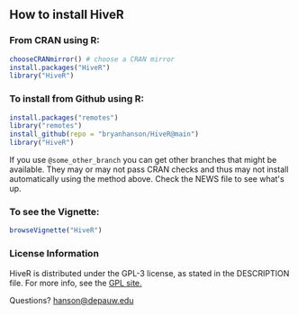 ## How to install HiveR

### From CRAN using R:

````r
chooseCRANmirror() # choose a CRAN mirror
install.packages("HiveR")
library("HiveR")
````

### To install from Github using R:

````r
install.packages("remotes")
library("remotes")
install_github(repo = "bryanhanson/HiveR@main")
library("HiveR")
````

If you use `@some_other_branch` you can get other branches that might be available.  They may or may not pass CRAN checks and thus may not install automatically using the method above.  Check the NEWS file to see what's up.

### To see the Vignette:

````r
browseVignette("HiveR")
````
### License Information

HiveR is distributed under the GPL-3 license, as stated in the DESCRIPTION file.  For more info, see the [GPL site.](https://gnu.org/licenses/gpl.html)

Questions?  hanson@depauw.edu
